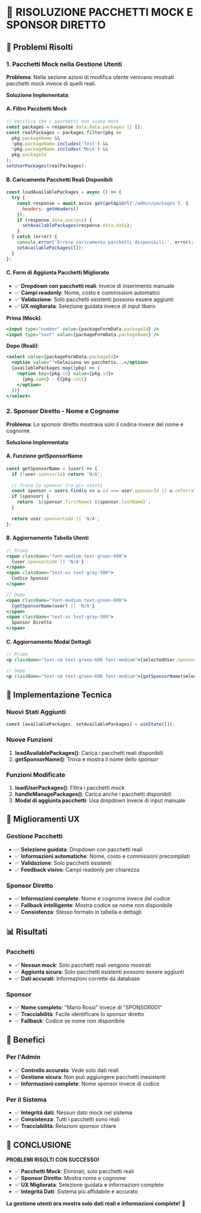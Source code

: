 # 🔧 RISOLUZIONE PACCHETTI MOCK E SPONSOR DIRETTO

## 🎯 **Problemi Risolti**

### **1. Pacchetti Mock nella Gestione Utenti**
**Problema**: Nella sezione azioni di modifica utente venivano mostrati pacchetti mock invece di quelli reali.

**Soluzione Implementata**:

#### **A. Filtro Pacchetti Mock**
```jsx
// Verifica che i pacchetti non siano mock
const packages = response.data.data.packages || [];
const realPackages = packages.filter(pkg => 
  pkg.packageName && 
  !pkg.packageName.includes('Test') && 
  !pkg.packageName.includes('Mock') &&
  pkg.packageId
);
setUserPackages(realPackages);
```

#### **B. Caricamento Pacchetti Reali Disponibili**
```jsx
const loadAvailablePackages = async () => {
  try {
    const response = await axios.get(getApiUrl('/admin/packages'), { 
      headers: getHeaders() 
    });
    if (response.data.success) {
      setAvailablePackages(response.data.data);
    }
  } catch (error) {
    console.error('Errore caricamento pacchetti disponibili:', error);
    setAvailablePackages([]);
  }
};
```

#### **C. Form di Aggiunta Pacchetti Migliorato**
- ✅ **Dropdown con pacchetti reali**: Invece di inserimento manuale
- ✅ **Campi readonly**: Nome, costo e commissioni automatici
- ✅ **Validazione**: Solo pacchetti esistenti possono essere aggiunti
- ✅ **UX migliorata**: Selezione guidata invece di input libero

**Prima (Mock)**:
```jsx
<input type="number" value={packageFormData.packageId} />
<input type="text" value={packageFormData.packageName} />
```

**Dopo (Reali)**:
```jsx
<select value={packageFormData.packageId}>
  <option value="">Seleziona un pacchetto...</option>
  {availablePackages.map((pkg) => (
    <option key={pkg.id} value={pkg.id}>
      {pkg.name} - €{pkg.cost}
    </option>
  ))}
</select>
```

### **2. Sponsor Diretto - Nome e Cognome**
**Problema**: Lo sponsor diretto mostrava solo il codice invece del nome e cognome.

**Soluzione Implementata**:

#### **A. Funzione getSponsorName**
```jsx
const getSponsorName = (user) => {
  if (!user.sponsorId) return 'N/A';
  
  // Trova lo sponsor tra gli utenti
  const sponsor = users.find(u => u.id === user.sponsorId || u.referralCode === user.sponsorId);
  if (sponsor) {
    return `${sponsor.firstName} ${sponsor.lastName}`;
  }
  
  return user.sponsorCode || 'N/A';
};
```

#### **B. Aggiornamento Tabella Utenti**
```jsx
// Prima
<span className="font-medium text-green-600">
  {user.sponsorCode || 'N/A'}
</span>
<span className="text-xs text-gray-500">
  Codice Sponsor
</span>

// Dopo
<span className="font-medium text-green-600">
  {getSponsorName(user) || 'N/A'}
</span>
<span className="text-xs text-gray-500">
  Sponsor Diretto
</span>
```

#### **C. Aggiornamento Modal Dettagli**
```jsx
// Prima
<p className="text-sm text-green-600 font-medium">{selectedUser.sponsorCode || 'N/A'}</p>

// Dopo
<p className="text-sm text-green-600 font-medium">{getSponsorName(selectedUser)}</p>
```

## 🔧 **Implementazione Tecnica**

### **Nuovi Stati Aggiunti**
```jsx
const [availablePackages, setAvailablePackages] = useState([]);
```

### **Nuove Funzioni**
1. **loadAvailablePackages()**: Carica i pacchetti reali disponibili
2. **getSponsorName()**: Trova e mostra il nome dello sponsor

### **Funzioni Modificate**
1. **loadUserPackages()**: Filtra i pacchetti mock
2. **handleManagePackages()**: Carica anche i pacchetti disponibili
3. **Modal di aggiunta pacchetti**: Usa dropdown invece di input manuale

## 🎨 **Miglioramenti UX**

### **Gestione Pacchetti**
- ✅ **Selezione guidata**: Dropdown con pacchetti reali
- ✅ **Informazioni automatiche**: Nome, costo e commissioni precompilati
- ✅ **Validazione**: Solo pacchetti esistenti
- ✅ **Feedback visivo**: Campi readonly per chiarezza

### **Sponsor Diretto**
- ✅ **Informazioni complete**: Nome e cognome invece del codice
- ✅ **Fallback intelligente**: Mostra codice se nome non disponibile
- ✅ **Consistenza**: Stesso formato in tabella e dettagli

## 📊 **Risultati**

### **Pacchetti**
- ✅ **Nessun mock**: Solo pacchetti reali vengono mostrati
- ✅ **Aggiunta sicura**: Solo pacchetti esistenti possono essere aggiunti
- ✅ **Dati accurati**: Informazioni corrette da database

### **Sponsor**
- ✅ **Nome completo**: "Mario Rossi" invece di "SPONSOR001"
- ✅ **Tracciabilità**: Facile identificare lo sponsor diretto
- ✅ **Fallback**: Codice se nome non disponibile

## 🚀 **Benefici**

### **Per l'Admin**
- ✅ **Controllo accurato**: Vede solo dati reali
- ✅ **Gestione sicura**: Non può aggiungere pacchetti inesistenti
- ✅ **Informazioni complete**: Nome sponsor invece di codice

### **Per il Sistema**
- ✅ **Integrità dati**: Nessun dato mock nel sistema
- ✅ **Consistenza**: Tutti i pacchetti sono reali
- ✅ **Tracciabilità**: Relazioni sponsor chiare

## 🎉 **CONCLUSIONE**

**PROBLEMI RISOLTI CON SUCCESSO!**

- ✅ **Pacchetti Mock**: Eliminati, solo pacchetti reali
- ✅ **Sponsor Diretto**: Mostra nome e cognome
- ✅ **UX Migliorata**: Selezione guidata e informazioni complete
- ✅ **Integrità Dati**: Sistema più affidabile e accurato

**La gestione utenti ora mostra solo dati reali e informazioni complete!** 🚀 